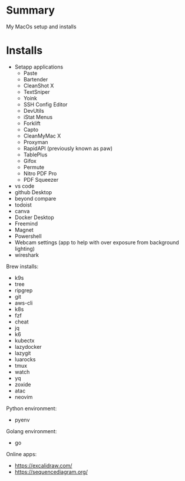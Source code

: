 # Summary

My MacOs setup and installs

# Installs
* Setapp applications
  * Paste
  * Bartender
  * CleanShot X
  * TextSniper
  * Yoink
  * SSH Config Editor
  * DevUtils
  * iStat Menus
  * Forklift
  * Capto
  * CleanMyMac X
  * Proxyman
  * RapidAPI (previously known as paw)
  * TablePlus
  * Gifox
  * Permute
  * Nitro PDF Pro
  * PDF Squeezer
* vs code
* github Desktop
* beyond compare
* todoist
* canva
* Docker Desktop
* Freemind
* Magnet
* Powershell
* Webcam settings (app to help with over exposure from background lighting)
* wireshark

Brew installs:
* k9s
* tree
* ripgrep
* git
* aws-cli
* k8s
* fzf
* cheat
* jq
* k6
* kubectx
* lazydocker
* lazygit
* luarocks
* tmux
* watch
* yq
* zoxide
* atac
* neovim


Python environment:
* pyenv

Golang environment:
* go


Online apps:
* https://excalidraw.com/
* https://sequencediagram.org/
